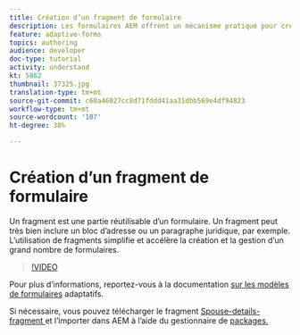 ```yaml
---
title: Création d’un fragment de formulaire
description: Les formulaires AEM offrent un mécanisme pratique pour créer un segment de formulaire tel qu’un panneau ou un groupe de champs une seule fois et les réutiliser dans les formulaires adaptatifs.
feature: adaptive-forms
topics: authoring
audience: developer
doc-type: tutorial
activity: understand
kt: 5862
thumbnail: 37325.jpg
translation-type: tm+mt
source-git-commit: c60a46027cc8d71fddd41aa31dbb569e4df94823
workflow-type: tm+mt
source-wordcount: '107'
ht-degree: 38%

---
```



# Création d’un fragment de formulaire

Un fragment est une partie réutilisable d’un formulaire. Un fragment peut très bien inclure un bloc d’adresse ou un paragraphe juridique, par exemple. L’utilisation de fragments simplifie et accélère la création et la gestion d’un grand nombre de formulaires.


>[!VIDEO](https://video.tv.adobe.com/v/37325/quality=9)



Pour plus d’informations, reportez-vous à la documentation [sur les modèles de formulaires](https://docs.adobe.com/content/help/en/experience-manager-65/forms/adaptive-forms-basic-authoring/adaptive-form-fragments.html) adaptatifs.

Si nécessaire, vous pouvez télécharger le fragment [Spouse-details-fragment ](assets/spouse-details-fragment.zip) et l’importer dans AEM à l’aide du gestionnaire de [packages.](http://localhost:4502/crx/packmgr/index.jsp)





